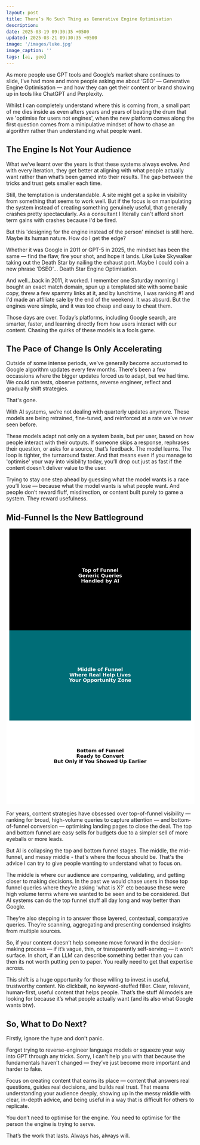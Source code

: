 ```yaml
---
layout: post
title: There’s No Such Thing as Generative Engine Optimisation
description: 
date: 2025-03-19 09:30:35 +0500
updated: 2025-03-21 09:30:35 +0500
image: '/images/luke.jpg'
image_caption: ''
tags: [ai, geo]
---
```


As more people use GPT tools and Google’s market share continues to slide, I’ve had more and more people asking me about ‘GEO’ — Generative Engine Optimisation — and how they can get their content or brand showing up in tools like ChatGPT and Perplexity.

Whilst I can completely understand where this is coming from, a small part of me dies inside as even afters years and years of beating the drum that we 'optimise for users not engines', when the new platform comes along the first question comes from a minipulative mindset of how to chase an algorithm rather than understanding what people want.

<h2>The Engine Is Not Your Audience</h2>

What we’ve learnt over the years is that these systems always evolve. And with every iteration, they get better at aligning with what people actually want rather than what’s been gamed into their results. The gap between the tricks and trust gets smaller each time.

Still, the temptation is understandable. A site might get a spike in visibility from something that seems to work well. But if the focus is on manipulating the system instead of creating something genuinely useful, that generally crashes pretty spectacularly. As a consultant I literally can't afford short term gains with crashes because I'd be fired.

But this 'designing for the engine instead of the person' mindset is still here. Maybe its human nature. How do I get the edge?

Whether it was Google in 2011 or GPT-5 in 2025, the mindset has been the same — find the flaw, fire your shot, and hope it lands. Like Luke Skywalker taking out the Death Star by nailing the exhaust port. Maybe I could coin a new phrase 'DSEO'... Death Star Engine Optimisation.

And well...back in 2011, it worked. I remember one Saturday morning I bought an exact match domain, spun up a templated site with some basic copy, threw a few spammy links at it, and by lunchtime, I was ranking #1 and I'd made an affiliate sale by the end of the weekend. It was absurd. But the engines were simple, and it was too cheap and easy to cheat them.

Those days are over. Today’s platforms, including Google search, are smarter, faster, and learning directly from how users interact with our content. Chasing the quirks of these models is a fools game.

<h2>The Pace of Change Is Only Accelerating</h2>

Outside of some intense periods, we've generally become accustomed to Google algorithm updates every few months. There's been a few occassions where the bigger updates forced us to adapt, but we had time. We could run tests, observe patterns, reverse engineer, reflect and gradually shift strategies.

That's gone.

With AI systems, we’re not dealing with quarterly updates anymore. These models are being retrained, fine-tuned, and reinforced at a rate we’ve never seen before. 

These models adapt not only on a system basis, but per user, based on how people interact with their outputs. If someone skips a response, rephrases their question, or asks for a source, that’s feedback. The model learns. The loop is tighter, the turnaround faster. And that means even if you manage to 'optimise' your way into visibility today, you’ll drop out just as fast if the content doesn’t deliver value to the user.

Trying to stay one step ahead by guessing what the model wants is a race you’ll lose — because what the model wants is what people want. And people don’t reward fluff, misdirection, or content built purely to game a system. They reward usefulness.

<h2>Mid-Funnel Is the New Battleground</h2>

<img src="/images/ai-seo-marketing-funnel.png" loading="lazy">

For years, content strategies have obsessed over top-of-funnel visibility — ranking for broad, high-volume queries to capture attention — and bottom-of-funnel conversion — optimising landing pages to close the deal. The top and bottom funnel are easy sells for budgets due to a simpler sell of more eyeballs or more leads.

But AI is collapsing the top and bottom funnel stages. The middle, the mid-funnel, and messy middle - that's where the focus should be. That's the advice I can try to give people wanting to understand what to focus on.

The middle is where our audience are comparing, validating, and getting closer to making decisions. In the past we would chase users in those top funnel queries where they're asking 'what is X?' etc because these were high volume terms where we wanted to be seen and to be considered. But AI systems can do the top funnel stuff all day long and way better than Google.

They're also stepping in to answer those layered, contextual, comparative queries. They’re scanning, aggregating and presenting condensed insights from multiple sources. 

So, if your content doesn’t help someone move forward in the decision-making process — if it’s vague, thin, or transparently self-serving — it won’t surface. In short, if an LLM can describe something better than you can then its not worth putting pen to paper. You really need to get that expertise across.

This shift is a huge opportunity for those willing to invest in useful, trustworthy content. No clickbait, no keyword-stuffed filler. Clear, relevant, human-first, useful content that helps people. That’s the stuff AI models are looking for because it’s what people actually want (and its also what Google wants btw).

<h2>So, What to Do Next?</h2>

Firstly, ignore the hype and don't panic. 

Forget trying to reverse-engineer language models or squeeze your way into GPT through any tricks. Sorry, I can't help you with that because the fundamentals haven’t changed — they’ve just become more important and harder to fake.

Focus on creating content that earns its place — content that answers real questions, guides real decisions, and builds real trust. That means understanding your audience deeply, showing up in the messy middle with clear, in-depth advice, and being useful in a way that is difficult for others to replicate.

You don’t need to optimise for the engine. You need to optimise for the person the engine is trying to serve.

That’s the work that lasts. Always has, always will.